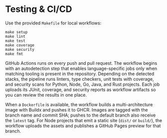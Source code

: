 # Testing & CI/CD

Use the provided `Makefile` for local workflows:

```
make setup
make lint
make test
make coverage
make security
make fmt
```

GitHub Actions runs on every push and pull request. The workflow begins with an autodetection step that enables language-specific jobs only when matching tooling is present in the repository. Depending on the detected stacks, the pipeline runs linters, type checkers, unit tests with coverage, and security scans for Python, Node, Go, Java, and Rust projects. Each job uploads its JUnit, coverage, and security reports as workflow artifacts so you can review the results in one place.

When a `Dockerfile` is available, the workflow builds a multi-architecture image with Buildx and pushes it to GHCR. Images are tagged with the branch name and commit SHA; pushes to the default branch also receive the `latest` tag. For Node projects that emit a static site (`dist/` or `build/`), the workflow uploads the assets and publishes a GitHub Pages preview for that branch.
